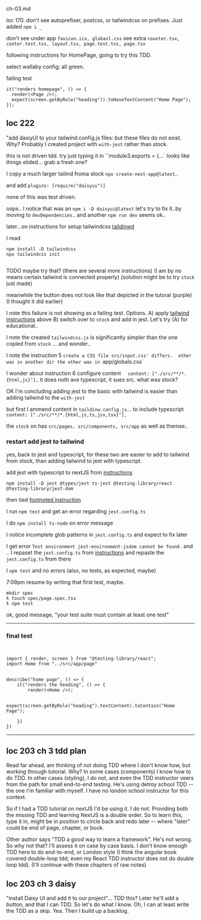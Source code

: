 ch-03.md

loc 170. don't see autoprefixer, postcss, or tailwindcss on prefixes. Just added `npm i _`

don't see under app `favicon.ico, globasl.css` 
see extra `counter.tsx, conter.test.tsx, layout.tsx, page.test.txs, page.tsx`

following instructions for HomePage, going to try this TDD.

select wallaby config; all green.

failing test
```
it("renders homepage", () => {
  render(<Page />);
  expect(screen.getByRole("heading")).toHaveTextContent("Home Page");
});
```

## loc 222

 "add dasiyUI to your tailwind.config.js files:
but these files do not exist. Why? Probably I created project with `with-jest` rather than stock.

this is not driven tdd.
try just typing it in ``module3.exports = {...` 
looks like things elided...
grab a fresh one?

I copy a much larger tailind froma stock `npx create-next-app@latest`..

and add `plugins: [require("daisyui")]`

none of this was test driven.


oops.. I notice that was an
`npm i -D daisyui@latest`
let's try to fix it..by moving to `devDependencies`..
and another `npm run dev`
seems ok..

later.. on instructions for setup tailwindcss 
[taildinwd](https://www.perplexity.ai/search/how-to-install-w241R03eQGWryS_uDHPQ5A)

I read
```
npm install -D tailwindcss
npx tailwindcss init


```

TODO maybe try that?
(there are several more instructions)
(I am by no means certain tailwind is connected properly)
(solution might be to try `stock` just made)

meanwhile the button does not look like that depicted in the tutoral (purple)
(I thought it did earlier)

I note this failure is not showing as a failing test.
Options. A) apply [tailwind instructions](https://www.perplexity.ai/search/how-to-install-w241R03eQGWryS_uDHPQ5A) above B) switch over to `stock` and add in jest.
Let's try (A) for educational..

I note the created `tailwindcss.js` is significantly simpler than the one copied from `stock` ... and wonder..

I note the instruction 5 `create a CSS file src/input.css' differs. 
other was in another dir the other was in `app/globals.css`

I wonder about instruction 6 configure content
`  content: ["./src/**/*.{html,js}"],`
it does noth ave typescript, it sues src. what was stock?


OK I'm concluding adding jest to the basic with tailwind is easier than adding tailwind to the `with-jest` 



but first I ammend content in `taildinw.config.js`...
to include typescript
  `content: ["./src/**/*.{html,js,ts,jsx,tsx}"],`

the `stock` on has `src/pages, src/components, src/app` as well as themse..

### restart add jest to tailwind
yes, back to jest and typescript, for these two are easier to add to tailwind from stock, than adding tailwind to jest with typescript.


add jest with typescript to nextJS from [instructions](https://www.perplexity.ai/search/how-to-add-4vND726QQlS7Q6JeTCVghQ)

`npm install -D jest @types/jest ts-jest @testing-library/react @testing-library/jest-dom`

then tied [footnoted instruction](https://nextjs.org/docs/app/building-your-application/testing/jest)

I run `npm test` and get an error regarding `jest.config.ts` 

I do `npm install ts-node` on error message

I notice incomplete glob patterns in `jest.config.ts` and expect to fix later

I get error `Test environment jest-environment-jsdom cannot be found.` 
and .. 
I repaset the `jest.config.ts` from [instructions](https://nextjs.org/docs/app/building-your-application/testing/jest) and repaste the `jest.config.ts` from there

I `npm test` and no errors (also, no tests, as expected, maybe)

7:09pm resume by writing that first test, maybe.

```
mkdir spec
ƛ touch spec/page.spec.tsx
ƛ npm test
```

ok, good message, "your test suite must contain at least one test"


----
### final test
```


import { render, screen } from "@testing-library/react";
import Home from "../src/app/page"


describe("home page", () => {
    it("renders the heading", () => {
        render(<Home />);

        expect(screen.getByRole("heading").textContent).toContain("Home Page");
        
    })
})
```

----
## loc 203 ch 3 tdd plan

Read far ahead, am thinking of not doing TDD where I don't know how, but working through tutorial. Why? In some cases (components) I know how to do TDD. In other cases (styling), I do not, and even the TDD instructor veers from the path for small end-to-end testing. He's using detroy school TDD -- the one I'm familiar with myself. I have no london school instructor for this context.

So if I had a TDD tutorial on nextJS I'd be using it. I do not. Providing both the missing TDD and learning NextJS is a double order. So to learn this, type it in, might be in position to circle back and redo later -- where "later" could be end of page, chapter, or book.

Other author says "TDD a good way to learn a framework". He's not wrong. So why not that? I'll assess it on  case by case basis. I don't know enough TDD here to do end-to-end, or London style (I think the angular book covered double-loop tdd; even my React TDD instructor does not do double loop tdd). (I'll continue with these chapters of raw notes)

## loc 203 ch 3 daisy

"install Daisy UI and add it to our project"... TDD this? Leter he'll add a button, and that I can TDD. So let's do what I know. Oh, I can at least write the TDD as a skip. Yea. Then I build up a backlog.
 

